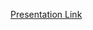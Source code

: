 [Presentation Link](https://docs.google.com/a/students.rave.ac.uk/presentation/d/1eL-UkRauKHLN_oFzVNqv1n1hbtpmxQU-MgufHzc5cck/edit?usp=sharing)


